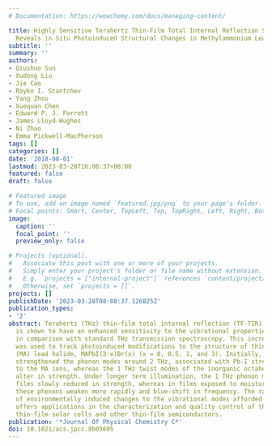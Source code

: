 ```yaml
---
# Documentation: https://wowchemy.com/docs/managing-content/

title: Highly Sensitive Terahertz Thin-Film Total Internal Reflection Spectroscopy
  Reveals in Situ Photoinduced Structural Changes in Methylammonium Lead Halide Perovskites
subtitle: ''
summary: ''
authors:
- Qiushuo Sun
- Xudong Liu
- Jie Cao
- Rayko I. Stantchev
- Yang Zhou
- Xuequan Chen
- Edward P. J. Parrott
- James Lloyd-Hughes
- Ni Zhao
- Emma Pickwell-MacPherson
tags: []
categories: []
date: '2018-08-01'
lastmod: 2023-03-28T16:08:37+08:00
featured: false
draft: false

# Featured image
# To use, add an image named `featured.jpg/png` to your page's folder.
# Focal points: Smart, Center, TopLeft, Top, TopRight, Left, Right, BottomLeft, Bottom, BottomRight.
image:
  caption: ''
  focal_point: ''
  preview_only: false

# Projects (optional).
#   Associate this post with one or more of your projects.
#   Simply enter your project's folder or file name without extension.
#   E.g. `projects = ["internal-project"]` references `content/project/deep-learning/index.md`.
#   Otherwise, set `projects = []`.
projects: []
publishDate: '2023-03-28T08:08:37.126825Z'
publication_types:
- '2'
abstract: Terahertz (THz) thin-film total internal reflection (TF-TIR) spectroscopy
  is shown to have an enhanced sensitivity to the vibrational properties of thin films
  in comparison with standard THz transmission spectroscopy. This increased sensitivity
  was used to track photoinduced modifications to the structure of thin films of methylammonium
  (MA) lead halide, MAPbI(3-x)Br(x) (x = 0, 0.5, 1, and 3). Initially, illumination
  strengthened the phonon modes around 2 THz, associated with Pb-I stretch modes coupled
  to the MA ions, whereas the 1 THz twist modes of the inorganic octahedra did not
  alter in strength. Under longer term illumination, the 1 THz phonon modes of encapsulated
  films slowly reduced in strength, whereas in films exposed to moisture and oxygen,
  these phonons weaken more rapidly and blue-shift in frequency. The rapid monitoring
  of environmentally induced changes to the vibrational modes afforded by TF-TIR spectroscopy
  offers applications in the characterization and quality control of the perovskite
  thin-film solar cells and other thin-film semiconductors.
publication: '*Journal Of Physical Chemistry C*'
doi: 10.1021/acs.jpcc.8b05695
---
```

